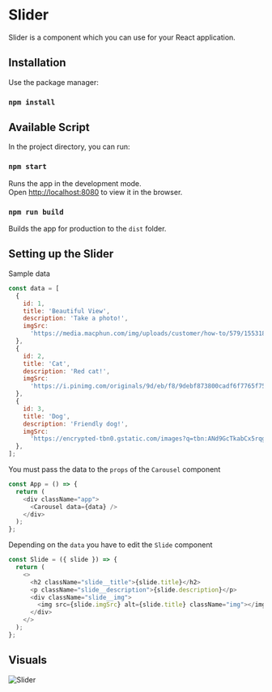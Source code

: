 # Slider

Slider is a component which you can use for your React application.

## Installation

Use the package manager:

### `npm install`

## Available Script

In the project directory, you can run:

### `npm start`

Runs the app in the development mode.\
Open [http://localhost:8080](http://localhost:8080) to view it in the browser.

### `npm run build`

Builds the app for production to the `dist` folder.

## Setting up the Slider

Sample data

```javascript
const data = [
  {
    id: 1,
    title: 'Beautiful View',
    description: 'Take a photo!',
    imgSrc:
      'https://media.macphun.com/img/uploads/customer/how-to/579/15531840725c93b5489d84e9.43781620.jpg?q=85&w=1340',
  },
  {
    id: 2,
    title: 'Cat',
    description: 'Red cat!',
    imgSrc:
      'https://i.pinimg.com/originals/9d/eb/f8/9debf873800cadf6f7765f75929a303b.jpg',
  },
  {
    id: 3,
    title: 'Dog',
    description: 'Friendly dog!',
    imgSrc:
      'https://encrypted-tbn0.gstatic.com/images?q=tbn:ANd9GcTkabCx5rqgLs4noZKCrL2MAvB-LZdSF5Mo1g&usqp=CAU',
  },
];
```

You must pass the data to the `props` of the `Carousel` component

```javascript
const App = () => {
  return (
    <div className="app">
      <Carousel data={data} />
    </div>
  );
};
```

Depending on the `data` you have to edit the `Slide` component

```javascript
const Slide = ({ slide }) => {
  return (
    <>
      <h2 className="slide__title">{slide.title}</h2>
      <p className="slide__description">{slide.description}</p>
      <div className="slide__img">
        <img src={slide.imgSrc} alt={slide.title} className="img"></img>
      </div>
    </>
  );
};
```

## Visuals

![Slider](https://user-images.githubusercontent.com/76782175/115964688-5a7aad80-a52e-11eb-9eaa-89dfc2859437.gif)
